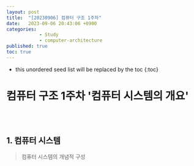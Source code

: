 ```yaml
---
layout: post
title:  "[20230906] 컴퓨터 구조 1주차"
date:   2023-09-06 20:43:06 +0900
categories: 
            - Study
            - computer-architecture
published: true
toc: true
---
```

* this unordered seed list will be replaced by the toc
{:toc}

# 컴퓨터 구조 1주차 '컴퓨터 시스템의 개요'

<br>
<br>

## 1. 컴퓨터 시스템

> 컴퓨터 시스템의 개념적 구성
